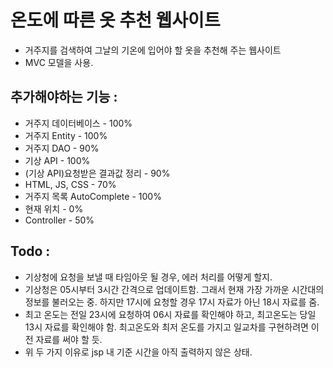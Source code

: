 # 온도에 따른 옷 추천 웹사이트

- 거주지를 검색하여 그날의 기온에 입어야 할 옷을 추천해 주는 웹사이트
- MVC 모델을 사용.

## 추가해야하는 기능 :

- 거주지 데이터베이스 - 100%
- 거주지 Entity - 100%
- 거주지 DAO - 90%
- 기상 API - 100%
- (기상 API)요청받은 결과값 정리 - 90%
- HTML, JS, CSS - 70%
- 거주지 목록 AutoComplete - 100%
- 현재 위치 - 0%
- Controller - 50%

## Todo :

- 기상청에 요청을 보낼 때 타임아웃 될 경우, 에러 처리를 어떻게 할지.
- 기상청은 05시부터 3시간 간격으로 업데이트함. 그래서 현재 가장 가까운 시간대의 정보를 불러오는 중. 하지만 17시에 요청할 경우 17시 자료가 아닌 18시 자료를 줌.
- 최고 온도는 전일 23시에 요청하여 06시 자료를 확인해야 하고, 최고온도는 당일 13시 자료를 확인해야 함. 최고온도와 최저 온도를 가지고 일교차를 구현하려면 이전 자료를 써야 할 듯.
- 위 두 가지 이유로 jsp 내 기준 시간을 아직 출력하지 않은 상태.

